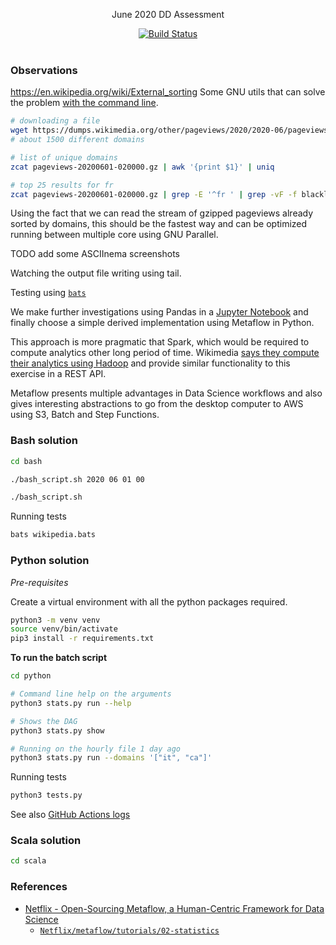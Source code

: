 <p align="center">
  June 2020 DD Assessment
</p>

<p align="center">
  <a href="https://github.com/mycaule/dd-assessment/actions"><img src="https://github.com/mycaule/dd-assessment/workflows/CI/badge.svg?branch=master" alt="Build Status"></a>
  <br>
  <br>
</p>

### Observations

https://en.wikipedia.org/wiki/External_sorting
Some GNU utils that can solve the problem [with the command line](bash/basic_script.sh).

```bash
# downloading a file
wget https://dumps.wikimedia.org/other/pageviews/2020/2020-06/pageviews-20200601-020000.gz -P data
# about 1500 different domains

# list of unique domains
zcat pageviews-20200601-020000.gz | awk '{print $1}' | uniq

# top 25 results for fr
zcat pageviews-20200601-020000.gz | grep -E '^fr ' | grep -vF -f blacklist_domains_and_pages | sort -nrk3,3 | head -25 | awk '{print $2" "$3}'
```

Using the fact that we can read the stream of gzipped pageviews already sorted by domains, this should be the fastest way and can be optimized running between multiple core using GNU Parallel.

TODO add some ASCIInema screenshots

Watching the output file writing using tail.

Testing using [`bats`](https://github.com/sstephenson/bats)

We make further investigations using Pandas in a [Jupyter Notebook](notebook.ipynb) and finally choose a simple derived implementation using Metaflow in Python.

This approach is more pragmatic that Spark, which would be required to compute analytics other long period of time. Wikimedia [says they compute their analytics using Hadoop](https://wikitech.wikimedia.org/wiki/Analytics/AQS/Pageviews) and provide similar functionality to this exercise in a REST API.

Metaflow presents multiple advantages in Data Science workflows and also gives interesting abstractions to go from the desktop computer to AWS using S3, Batch and Step Functions.

### Bash solution

```bash
cd bash

./bash_script.sh 2020 06 01 00

./bash_script.sh
```

Running tests
```bash
bats wikipedia.bats
```

### Python solution

*Pre-requisites*

Create a virtual environment with all the python packages required.

```bash
python3 -m venv venv
source venv/bin/activate
pip3 install -r requirements.txt
```

**To run the batch script**

```bash
cd python

# Command line help on the arguments
python3 stats.py run --help

# Shows the DAG
python3 stats.py show

# Running on the hourly file 1 day ago
python3 stats.py run --domains '["it", "ca"]'
```

Running tests
```bash
python3 tests.py
```

See also [GitHub Actions logs](https://github.com/mycaule/dz-assessment/actions)

### Scala solution

```bash
cd scala
```

### References

- [Netflix - Open-Sourcing Metaflow, a Human-Centric Framework for Data Science](https://netflixtechblog.com/open-sourcing-metaflow-a-human-centric-framework-for-data-science-fa72e04a5d9)
  - [`Netflix/metaflow/tutorials/02-statistics`](https://github.com/Netflix/metaflow/tree/master/metaflow/tutorials/02-statistics)
